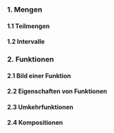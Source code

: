
### 1. Mengen

#### 1.1 Teilmengen

#### 1.2 Intervalle
### 2. Funktionen
#### 2.1 Bild einer Funktion
#### 2.2 Eigenschaften von Funktionen
#### 2.3 Umkehrfunktionen
#### 2.4 Kompositionen



<!--stackedit_data:
eyJoaXN0b3J5IjpbLTIwNTUxMjYzMzNdfQ==
-->